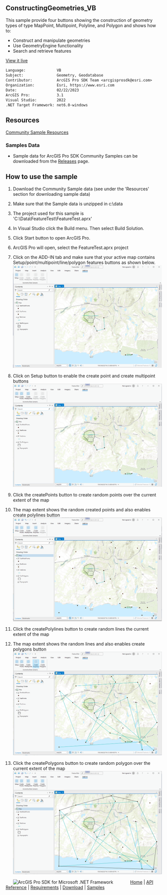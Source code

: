 ## ConstructingGeometries_VB

<!-- TODO: Write a brief abstract explaining this sample -->
 This sample provide four buttons showing the construction of geometry types of type MapPoint, Multipoint, Polyline, and Polygon and shows how to:  
 * Construct and manipulate geometries  
 * Use GeometryEngine functionality  
 * Search and retrieve features  
   


<a href="https://pro.arcgis.com/en/pro-app/sdk/" target="_blank">View it live</a>

<!-- TODO: Fill this section below with metadata about this sample-->
```
Language:              VB
Subject:               Geometry, Geodatabase
Contributor:           ArcGIS Pro SDK Team <arcgisprosdk@esri.com>
Organization:          Esri, https://www.esri.com
Date:                  02/22/2023
ArcGIS Pro:            3.1
Visual Studio:         2022
.NET Target Framework: net6.0-windows
```

## Resources

[Community Sample Resources](https://github.com/Esri/arcgis-pro-sdk-community-samples#resources)

### Samples Data

* Sample data for ArcGIS Pro SDK Community Samples can be downloaded from the [Releases](https://github.com/Esri/arcgis-pro-sdk-community-samples/releases) page.  

## How to use the sample
<!-- TODO: Explain how this sample can be used. To use images in this section, create the image file in your sample project's screenshots folder. Use relative url to link to this image using this syntax: ![My sample Image](FacePage/SampleImage.png) -->
 1. Download the Community Sample data (see under the 'Resources' section for downloading sample data)  
 1. Make sure that the Sample data is unzipped in c:\data   
 1. The project used for this sample is 'C:\Data\FeatureTest\FeatureTest.aprx'  
 1. In Visual Studio click the Build menu. Then select Build Solution.  
 1. Click Start button to open ArcGIS Pro.  
 1. ArcGIS Pro will open, select the FeatureTest.aprx project  
 1. Click on the ADD-IN tab and make sure that your active map contains Setup/point/multipoint/line/polygon features buttons as shown below.  
 ![UI](Screenshots/ScreenPoints.png)  
  
 1. Click on Setup button to enable the create point and create multipoint buttons   
 ![UI](Screenshots/ScreenPoint1.png)  
  
 1. Click the createPoints button to create random points over the current extent of the map  
 1. The map extent shows the random created points and also enables create polylines button  
 ![UI](Screenshots/ScreenPoint2.png)  
  
 1. Click the createPolylines button to create random lines the current extent of the map  
 1. The map extent shows the random lines and also enables create polygons button  
 ![UI](Screenshots/ScreenPoint3.png)  
  
 1. Click the createPolygons button to create random polygon over the current extent of the map  
 ![UI](Screenshots/ScreenPoint4.png)  
   


<!-- End -->

&nbsp;&nbsp;&nbsp;&nbsp;&nbsp;&nbsp;<img src="https://esri.github.io/arcgis-pro-sdk/images/ArcGISPro.png"  alt="ArcGIS Pro SDK for Microsoft .NET Framework" height = "20" width = "20" align="top"  >
&nbsp;&nbsp;&nbsp;&nbsp;&nbsp;&nbsp;&nbsp;&nbsp;&nbsp;&nbsp;&nbsp;&nbsp;
[Home](https://github.com/Esri/arcgis-pro-sdk/wiki) | <a href="https://pro.arcgis.com/en/pro-app/latest/sdk/api-reference" target="_blank">API Reference</a> | [Requirements](https://github.com/Esri/arcgis-pro-sdk/wiki#requirements) | [Download](https://github.com/Esri/arcgis-pro-sdk/wiki#installing-arcgis-pro-sdk-for-net) | <a href="https://github.com/esri/arcgis-pro-sdk-community-samples" target="_blank">Samples</a>
